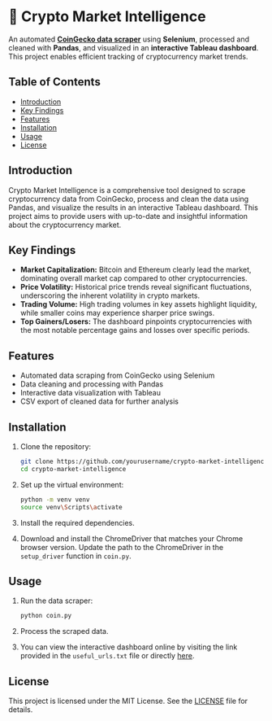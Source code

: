 # 🚀 Crypto Market Intelligence

An automated **[CoinGecko data scraper](https://www.coingecko.com/)** using **Selenium**, processed and cleaned with **Pandas**, and visualized in an **interactive Tableau dashboard**. This project enables efficient tracking of cryptocurrency market trends.

## Table of Contents

- [Introduction](#introduction)
- [Key Findings](#key-findings)
- [Features](#features)
- [Installation](#installation)
- [Usage](#usage)
- [License](#license)

## Introduction

Crypto Market Intelligence is a comprehensive tool designed to scrape cryptocurrency data from CoinGecko, process and clean the data using Pandas, and visualize the results in an interactive Tableau dashboard. This project aims to provide users with up-to-date and insightful information about the cryptocurrency market.

## Key Findings

- **Market Capitalization:** Bitcoin and Ethereum clearly lead the market, dominating overall market cap compared to other cryptocurrencies.
- **Price Volatility:** Historical price trends reveal significant fluctuations, underscoring the inherent volatility in crypto markets.
- **Trading Volume:** High trading volumes in key assets highlight liquidity, while smaller coins may experience sharper price swings.
- **Top Gainers/Losers:** The dashboard pinpoints cryptocurrencies with the most notable percentage gains and losses over specific periods.

## Features

- Automated data scraping from CoinGecko using Selenium
- Data cleaning and processing with Pandas
- Interactive data visualization with Tableau
- CSV export of cleaned data for further analysis

## Installation

1. Clone the repository:
    ```sh
    git clone https://github.com/yourusername/crypto-market-intelligence.git
    cd crypto-market-intelligence
    ```

2. Set up the virtual environment:
    ```sh
    python -m venv venv
    source venv\Scripts\activate
    ```

3. Install the required dependencies.

4. Download and install the ChromeDriver that matches your Chrome browser version. Update the path to the ChromeDriver in the `setup_driver` function in `coin.py`.

## Usage

1. Run the data scraper:
    ```sh
    python coin.py
    ```

2. Process the scraped data.

3. You can view the interactive dashboard online by visiting the link provided in the `useful_urls.txt` file or directly [here](https://public.tableau.com/views/CryptoMarketIntelligence/CryptocurrencyMarketInsights?:language=en-US&:sid=&:redirect=auth&:display_count=n&:origin=viz_share_link).


## License

This project is licensed under the MIT License. See the [LICENSE](LICENSE) file for details.
